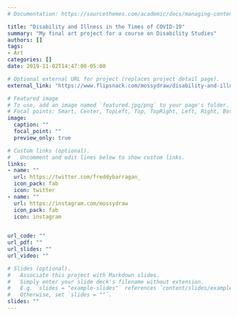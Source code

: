 ```yaml
---
# Documentation: https://sourcethemes.com/academic/docs/managing-content/

title: "Disability and Illness in the Times of COVID-19"
summary: "My final art project for a course on Disability Studies"
authors: []
tags: 
- Art
categories: []
date: 2019-11-02T14:47:00-05:00

# Optional external URL for project (replaces project detail page).
external_link: "https://www.flipsnack.com/mossydraw/disability-and-illness-in-the-times-of-covid-19.html"

# Featured image
# To use, add an image named `featured.jpg/png` to your page's folder.
# Focal points: Smart, Center, TopLeft, Top, TopRight, Left, Right, BottomLeft, Bottom, BottomRight.
image:
  caption: ""
  focal_point: ""
  preview_only: true

# Custom links (optional).
#   Uncomment and edit lines below to show custom links.
links:
- name: ""
  url: https://twitter.com/freddybarragan_
  icon_pack: fab
  icon: twitter
- name: ""
  url: https://instagram.com/mossydraw
  icon_pack: fab
  icon: instagram
  

url_code: ""
url_pdf: ""
url_slides: ""
url_video: ""

# Slides (optional).
#   Associate this project with Markdown slides.
#   Simply enter your slide deck's filename without extension.
#   E.g. `slides = "example-slides"` references `content/slides/example-slides.md`.
#   Otherwise, set `slides = ""`.
slides: ""
---
```


